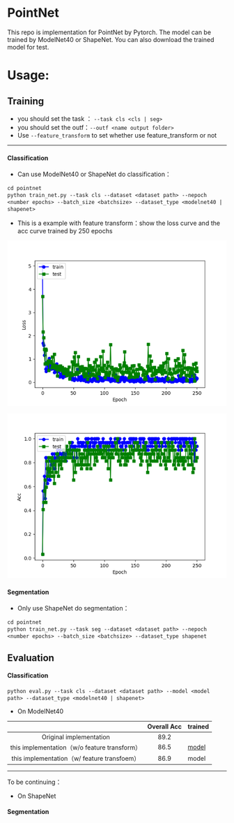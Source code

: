 # PointNet

This repo is implementation for PointNet by Pytorch. The model can be trained by ModelNet40 or ShapeNet. You can also download the trained model for test.

  # Usage:

  ## Training 

  - you should set the task ： `--task cls <cls | seg>`  
  - you should set the outf：`--outf <name output folder>`
  - Use `--feature_transform` to set whether use feature_transform or not

------

#### Classification

- Can use ModelNet40 or ShapeNet do classification：

```
cd pointnet
python train_net.py --task cls --dataset <dataset path> --nepoch <number epochs> --batch_size <batchsize> --dataset_type <modelnet40 | shapenet>
```

-  This is a example with feature transform：show the loss curve and the acc curve trained by 250 epochs

![](imgs/cls_loss_2020-09-17.png)

![](imgs/cls_acc_2020-09-17.png)



#### Segmentation

- Only use ShapeNet do segmentation：

```
cd pointnet
python train_net.py --task seg --dataset <dataset path> --nepoch <number epochs> --batch_size <batchsize> --dataset_type shapenet
```



  ## Evaluation

#### Classification

```
python eval.py --task cls --dataset <dataset path> --model <model path> --dataset_type <modelnet40 | shapenet>
```

- On ModelNet40

|                                              | Overall Acc | trained                                                      |
| :------------------------------------------: | :---------: | ------------------------------------------------------------ |
|           Original implementation            |    89.2     |                                                              |
| this implementation（w/o feature transform） |    86.5     | [model](https://github.com/adrien-Chen/pointnet_by_dw/blob/master/cls/cls_model_249.pth) |
| this implementation（w/ feature transfoem）  |    86.9     | model                                                        |



------

To be continuing：

- On ShapeNet

#### Segmentation



